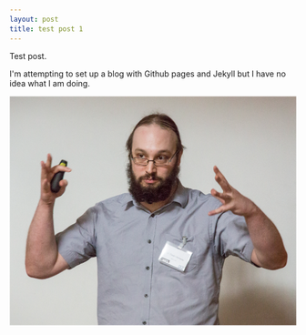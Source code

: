 ```yaml
---
layout: post
title: test post 1
---
```


Test post.

I'm attempting to set up a blog with Github pages and Jekyll but I have no idea what I am doing.

<img src="/images/meee.png" class=scaledimage />
